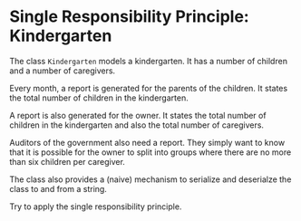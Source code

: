 Single Responsibility Principle: Kindergarten
===

The class `Kindergarten` models a kindergarten. It has a number of children and a number of caregivers.

Every month, a report is generated for the parents of the children.
It states the total number of children in the kindergarten.

A report is also generated for the owner.
It states the total number of children in the kindergarten
and also the total number of caregivers.

Auditors of the government also need a report.
They simply want to know that it is possible for the owner to split into groups
where there are no more than six children per caregiver.

The class also provides a (naive) mechanism to serialize and deserialze the class
 to and from a string.
 
 Try to apply the single responsibility principle.